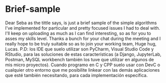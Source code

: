# Brief-sample
Dear Seba as the tittle says, is just a brief sample of the simple algorithms I've implemented for particular and pretty focused issues I had to deal with. I'll keep on uploading as much as 
I can find interesting, so as for you to asses my skills level.
Thanks a bunch for your chat during the meeting and I really hope to be truly suitable so as to join your working team,
Huge hug,
Lucas.
P.D: los IDE que suelo utilizar son PyCharm, Visual Studio Code y RStudio, para las soluciones de estas características (a Django, JupyterLab, Postman, MySQL workbench también los tuve que utilizar en algunos de mis micro proyectos). Cuando programo en C y CPP suelo usar con DevC o cualquier
otro entorno que me posibilite linkear con las demás aplicaciones que esté también necesitando, para cada implementación específica. 
